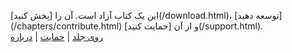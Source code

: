 
  <div class="well">
	<p class="footer">
این یک کتاب آزاد است. آن را [پخش کنید](/download.html)، [توسعه دهید](/chapters/contribute.html) و از آن [حمایت کنید](/support.html).
		<br />
		<a href=/>روی جلد</a> | <a href="/support.html">حمایت</a> | <a href="/about.html">درباره</a>
	</p>
  </div >



</div > <!-- main container -->
</body >
</html > 
